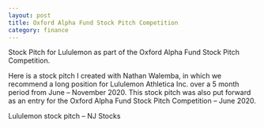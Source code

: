 ```yaml
---
layout: post
title: Oxford Alpha Fund Stock Pitch Competition
category: finance
---
```


Stock Pitch for Lululemon as part of the Oxford Alpha Fund Stock Pitch Competition.

<!-- more -->

Here is a stock pitch I created with Nathan Walemba, in which we recommend a long position for Lululemon Athletica Inc. over a 5 month period from June – November 2020. This stock pitch was also put forward as an entry for the Oxford Alpha Fund Stock Pitch Competition – June 2020.

Lululemon stock pitch – NJ Stocks
